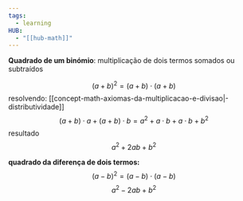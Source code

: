 ```yaml
---
tags:
  - learning
HUB:
  - "[[hub-math]]"
---
```



**Quadrado de um binómio**: multiplicação de dois termos somados ou subtraídos



$$(a+b)^2=(a+b)\cdot(a+b)$$
resolvendo: [[concept-math-axiomas-da-multiplicacao-e-divisao|-distributividade]]
$$(a+b)\cdot a+(a+b)\cdot b = a^2+a\cdot b+ a\cdot b+b^2$$
resultado
$$a^2+2ab+b^2$$


**quadrado da diferença de dois termos:**
$$(a-b)^2=(a-b)\cdot(a-b)$$
$$a^2-2ab+b^2$$
